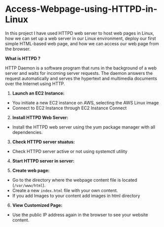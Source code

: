 # Access-Webpage-using-HTTPD-in-Linux
In this project I have used HTTPD web server to host web pages in Linux, how we can set up a web server in our Linux environment, deploy our first simple HTML-based web page, and how we can access our web page from the browser.

 **What is HTTPD ?**

HTTP Daemon is a software program that runs in the background of a web server and waits for incoming server requests.
The daemon answers the request automatically and serves the hypertext and multimedia documents over the Internet using HTTP.

1. **Launch an EC2 Instance:**
- You initiate a new EC2 instance on AWS, selecting the AWS Linux image
- Connect to EC2 Instance through EC2 Instance Connect
2. **Install HTTPD Web Server:**
- Install the HTTPD web server using the yum package manager with all dependencies.

3. **Check HTTPD server stuatus:**
- Check HTTPD server active or not using systemctl utility

4. **Start HTTPD server in server:**

5. **Create web page:**
- Go to the directory where the webpage content file is located (`/var/www/html`).
- Create a new `index.html` file with your own content.
- If you add Images to your content add images in html directory

6. **View Customized Page:**
- Use the public IP address again in the browser to see your website content.

